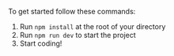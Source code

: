 To get started follow these commands:

1. Run `npm install` at the root of your directory
2. Run `npm run dev` to start the project
3. Start coding!
